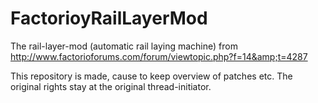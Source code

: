 FactorioyRailLayerMod
=====================

The rail-layer-mod (automatic rail laying machine) from http://www.factorioforums.com/forum/viewtopic.php?f=14&amp;t=4287

This repository is made, cause to keep overview of patches etc. The original rights stay at the original thread-initiator.



